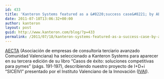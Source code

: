 ```yaml
---
id: 433
title: 'Kanteron Systems featured as a &#8220;success case&#8221; by AECTA'
date: 2011-07-18T13:06:32+00:00
author: kanteron
layout: post
guid: http://www.kanteron.com/blog/?p=433
permalink: /2011/07/18/kanteron-systems-featured-as-a-success-case-by-aecta/
---
```

<a href="http://www.aecta.org/" target="_blank">AECTA</a> (Asociación de empresas de consultoría terciario avanzado Comunidad Valenciana) ha seleccionado a Kanteron Systems para aparecer en su tercera edición de su libro &#8220;Casos de éxito: soluciones competitivas para pymes&#8221; (págs. 191-197), describiendo nuestro proyecto de I+D+i &#8220;SICEIVI&#8221; presentado por el Instituto Valenciano de la Innovación (<a href="http://www.ivai.es/" target="_blank">IVAI</a>).